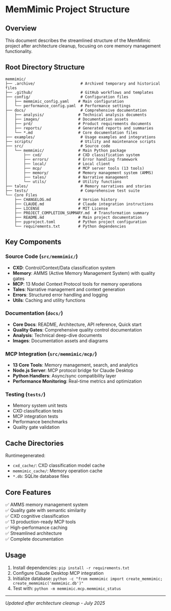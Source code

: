 # MemMimic Project Structure

## Overview
This document describes the streamlined structure of the MemMimic project after architecture cleanup, focusing on core memory management functionality.

## Root Directory Structure

```
memmimic/
├── .archive/                    # Archived temporary and historical files
├── .github/                     # GitHub workflows and templates
├── config/                      # Configuration files
│   ├── memmimic_config.yaml    # Main configuration
│   └── performance_config.yaml  # Performance settings
├── docs/                        # Comprehensive documentation
│   ├── analysis/               # Technical analysis documents
│   ├── images/                 # Documentation assets
│   ├── prd/                    # Product requirements documents
│   ├── reports/                # Generated reports and summaries
│   └── *.md                    # Core documentation files
├── examples/                    # Usage examples and integrations
├── scripts/                     # Utility and maintenance scripts
├── src/                         # Source code
│   └── memmimic/               # Main Python package
│       ├── cxd/                # CXD classification system
│       ├── errors/             # Error handling framework
│       ├── local/              # Local client
│       ├── mcp/                # MCP server tools (13 tools)
│       ├── memory/             # Memory management system (AMMS)
│       ├── tales/              # Narrative management
│       └── utils/              # Utility functions
├── tales/                       # Memory narratives and stories
├── tests/                       # Comprehensive test suite
└── Core Files
    ├── CHANGELOG.md            # Version history
    ├── CLAUDE.md               # Claude integration instructions
    ├── LICENSE                 # MIT License
    ├── PROJECT_COMPLETION_SUMMARY.md  # Transformation summary
    ├── README.md               # Main project documentation
    ├── pyproject.toml          # Python project configuration
    └── requirements.txt        # Python dependencies
```

## Key Components

### Source Code (`src/memmimic/`)
- **CXD**: Control/Context/Data classification system
- **Memory**: AMMS (Active Memory Management System) with quality gates
- **MCP**: 13 Model Context Protocol tools for memory operations
- **Tales**: Narrative management and context generation
- **Errors**: Structured error handling and logging
- **Utils**: Caching and utility functions

### Documentation (`docs/`)
- **Core Docs**: README, Architecture, API reference, Quick start
- **Quality Gates**: Comprehensive quality control documentation
- **Analysis**: Technical deep-dive documents
- **Images**: Documentation assets and diagrams

### MCP Integration (`src/memmimic/mcp/`)
- **13 Core Tools**: Memory management, search, and analytics
- **Node.js Server**: MCP protocol bridge for Claude Desktop
- **Python Handlers**: Async/sync compatibility layer
- **Performance Monitoring**: Real-time metrics and optimization

### Testing (`tests/`)
- Memory system unit tests
- CXD classification tests
- MCP integration tests
- Performance benchmarks
- Quality gate validation

## Cache Directories
Runtimegenerated:
- `cxd_cache/`: CXD classification model cache
- `memmimic_cache/`: Memory operation cache
- `*.db`: SQLite database files

## Core Features
✅ AMMS memory management system  
✅ Quality gate with semantic similarity  
✅ CXD cognitive classification  
✅ 13 production-ready MCP tools  
✅ High-performance caching  
✅ Streamlined architecture  
✅ Complete documentation  

## Usage
1. Install dependencies: `pip install -r requirements.txt`
2. Configure Claude Desktop MCP integration
3. Initialize database: `python -c "from memmimic import create_memmimic; create_memmimic('memmimic.db')"`
4. Test with: `python -m memmimic.mcp.memmimic_status`

---
*Updated after architecture cleanup - July 2025*